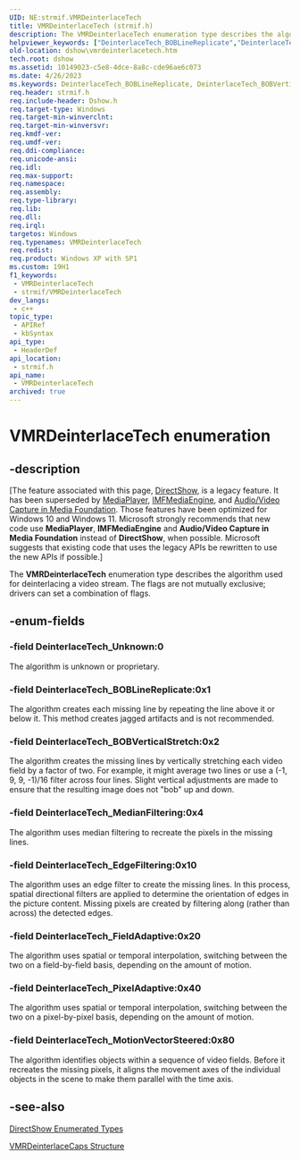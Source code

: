 ```yaml
---
UID: NE:strmif.VMRDeinterlaceTech
title: VMRDeinterlaceTech (strmif.h)
description: The VMRDeinterlaceTech enumeration type describes the algorithm used for deinterlacing a video stream. The flags are not mutually exclusive; drivers can set a combination of flags.
helpviewer_keywords: ["DeinterlaceTech_BOBLineReplicate","DeinterlaceTech_BOBVerticalStretch","DeinterlaceTech_EdgeFiltering","DeinterlaceTech_FieldAdaptive","DeinterlaceTech_MedianFiltering","DeinterlaceTech_MotionVectorSteered","DeinterlaceTech_PixelAdaptive","DeinterlaceTech_Unknown","VMRDeinterlaceTech","VMRDeinterlaceTech enumeration [DirectShow]","VMRDeinterlaceTechEnumeration","dshow.vmrdeinterlacetech","strmif/DeinterlaceTech_BOBLineReplicate","strmif/DeinterlaceTech_BOBVerticalStretch","strmif/DeinterlaceTech_EdgeFiltering","strmif/DeinterlaceTech_FieldAdaptive","strmif/DeinterlaceTech_MedianFiltering","strmif/DeinterlaceTech_MotionVectorSteered","strmif/DeinterlaceTech_PixelAdaptive","strmif/DeinterlaceTech_Unknown","strmif/VMRDeinterlaceTech"]
old-location: dshow\vmrdeinterlacetech.htm
tech.root: dshow
ms.assetid: 10149023-c5e8-4dce-8a8c-cde96ae6c073
ms.date: 4/26/2023
ms.keywords: DeinterlaceTech_BOBLineReplicate, DeinterlaceTech_BOBVerticalStretch, DeinterlaceTech_EdgeFiltering, DeinterlaceTech_FieldAdaptive, DeinterlaceTech_MedianFiltering, DeinterlaceTech_MotionVectorSteered, DeinterlaceTech_PixelAdaptive, DeinterlaceTech_Unknown, VMRDeinterlaceTech, VMRDeinterlaceTech enumeration [DirectShow], VMRDeinterlaceTechEnumeration, dshow.vmrdeinterlacetech, strmif/DeinterlaceTech_BOBLineReplicate, strmif/DeinterlaceTech_BOBVerticalStretch, strmif/DeinterlaceTech_EdgeFiltering, strmif/DeinterlaceTech_FieldAdaptive, strmif/DeinterlaceTech_MedianFiltering, strmif/DeinterlaceTech_MotionVectorSteered, strmif/DeinterlaceTech_PixelAdaptive, strmif/DeinterlaceTech_Unknown, strmif/VMRDeinterlaceTech
req.header: strmif.h
req.include-header: Dshow.h
req.target-type: Windows
req.target-min-winverclnt: 
req.target-min-winversvr: 
req.kmdf-ver: 
req.umdf-ver: 
req.ddi-compliance: 
req.unicode-ansi: 
req.idl: 
req.max-support: 
req.namespace: 
req.assembly: 
req.type-library: 
req.lib: 
req.dll: 
req.irql: 
targetos: Windows
req.typenames: VMRDeinterlaceTech
req.redist: 
req.product: Windows XP with SP1
ms.custom: 19H1
f1_keywords:
 - VMRDeinterlaceTech
 - strmif/VMRDeinterlaceTech
dev_langs:
 - c++
topic_type:
 - APIRef
 - kbSyntax
api_type:
 - HeaderDef
api_location:
 - strmif.h
api_name:
 - VMRDeinterlaceTech
archived: true
---
```


# VMRDeinterlaceTech enumeration


## -description

\[The feature associated with this page, [DirectShow](/windows/win32/directshow/directshow), is a legacy feature. It has been superseded by [MediaPlayer](/uwp/api/Windows.Media.Playback.MediaPlayer), [IMFMediaEngine](/windows/win32/api/mfmediaengine/nn-mfmediaengine-imfmediaengine), and [Audio/Video Capture in Media Foundation](/windows/win32/medfound/audio-video-capture-in-media-foundation). Those features have been optimized for Windows 10 and Windows 11. Microsoft strongly recommends that new code use **MediaPlayer**, **IMFMediaEngine** and **Audio/Video Capture in Media Foundation** instead of **DirectShow**, when possible. Microsoft suggests that existing code that uses the legacy APIs be rewritten to use the new APIs if possible.\]

The <b>VMRDeinterlaceTech</b> enumeration type describes the algorithm used for deinterlacing a video stream. The flags are not mutually exclusive; drivers can set a combination of flags.

## -enum-fields

### -field DeinterlaceTech_Unknown:0

The algorithm is unknown or proprietary.

### -field DeinterlaceTech_BOBLineReplicate:0x1

The algorithm creates each missing line by repeating the line above it or below it. This method creates jagged artifacts and is not recommended.

### -field DeinterlaceTech_BOBVerticalStretch:0x2

The algorithm creates the missing lines by vertically stretching each video field by a factor of two. For example, it might average two lines or use a (-1, 9, 9, -1)/16 filter across four lines. Slight vertical adjustments are made to ensure that the resulting image does not "bob" up and down.

### -field DeinterlaceTech_MedianFiltering:0x4

The algorithm uses median filtering to recreate the pixels in the missing lines.

### -field DeinterlaceTech_EdgeFiltering:0x10

The algorithm uses an edge filter to create the missing lines. In this process, spatial directional filters are applied to determine the orientation of edges in the picture content. Missing pixels are created by filtering along (rather than across) the detected edges.

### -field DeinterlaceTech_FieldAdaptive:0x20

The algorithm uses spatial or temporal interpolation, switching between the two on a field-by-field basis, depending on the amount of motion.

### -field DeinterlaceTech_PixelAdaptive:0x40

The algorithm uses spatial or temporal interpolation, switching between the two on a pixel-by-pixel basis, depending on the amount of motion.

### -field DeinterlaceTech_MotionVectorSteered:0x80

The algorithm identifies objects within a sequence of video fields. Before it recreates the missing pixels, it aligns the movement axes of the individual objects in the scene to make them parallel with the time axis.

## -see-also

<a href="/windows/desktop/DirectShow/directshow-enumerated-types">DirectShow Enumerated Types</a>



[VMRDeinterlaceCaps Structure](/windows/desktop/api/strmif/ns-strmif-vmrdeinterlacecaps)
